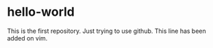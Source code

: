 # hello-world
This is the first repository.
Just trying to use github.
This line has been added on vim.
